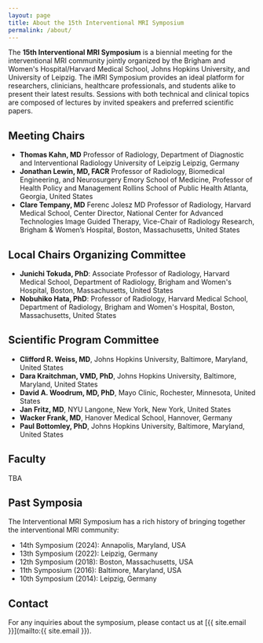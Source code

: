 ```yaml
---
layout: page
title: About the 15th Interventional MRI Symposium
permalink: /about/
---
```


The **15th Interventional MRI Symposium** is a biennial meeting for the interventional MRI community jointly organized by the Brigham and Women's Hospital/Harvard Medical School, Johns Hopkins University, and University of Leipzig. The iMRI Symposium provides an ideal platform for researchers, clinicians, healthcare professionals, and students alike to present their latest results. Sessions with both technical and clinical topics are composed of lectures by invited speakers and preferred scientific papers. 


## Meeting Chairs

- **Thomas Kahn, MD** Professor of Radiology, Department of Diagnostic and Interventional Radiology University of Leipzig
Leipzig, Germany 
- **Jonathan Lewin, MD, FACR** Professor of Radiology, Biomedical Engineering, and Neurosurgery Emory School of Medicine,
Professor of Health Policy and Management Rollins School of Public Health Atlanta, Georgia, United States
- **Clare Tempany, MD** Ferenc Jolesz MD Professor of Radiology, Harvard Medical School, Center Director, National Center for Advanced Technologies Image Guided Therapy, Vice-Chair of Radiology Research, Brigham & Women’s Hospital, Boston, Massachusetts, United States

## Local Chairs Organizing Committee

- **Junichi Tokuda, PhD**: Associate Professor of Radiology, Harvard Medical School, Department of Radiology, Brigham and Women's Hospital, Boston, Massachusetts, United States 
- **Nobuhiko Hata, PhD**: Professor of Radiology, Harvard Medical School, Department of Radiology, Brigham and Women's Hospital, Boston, Massachusetts, United States 

## Scientific Program Committee
- **Clifford R. Weiss, MD**, Johns Hopkins University, Baltimore, Maryland, United States
- **Dara Kraitchman, VMD, PhD**, Johns Hopkins University, Baltimore, Maryland, United States
- **David A. Woodrum, MD, PhD**, Mayo Clinic, Rochester, Minnesota, United States
- **Jan Fritz, MD**, NYU Langone, New York, New York, United States
- **Wacker Frank, MD**, Hanover Medical School, Hannover, Germany
- **Paul Bottomley, PhD**, Johns Hopkins University, Baltimore, Maryland, United States

## Faculty

TBA


## Past Symposia

The Interventional MRI Symposium has a rich history of bringing together the interventional MRI community:

- 14th Symposium (2024): Annapolis, Maryland, USA
- 13th Symposium (2022): Leipzig, Germany
- 12th Symposium (2018): Boston, Massachusetts, USA
- 11th Symposium (2016): Baltimore, Maryland, USA
- 10th Symposium (2014): Leipzig, Germany

## Contact

For any inquiries about the symposium, please contact us at [{{ site.email }}](mailto:{{ site.email }}).
